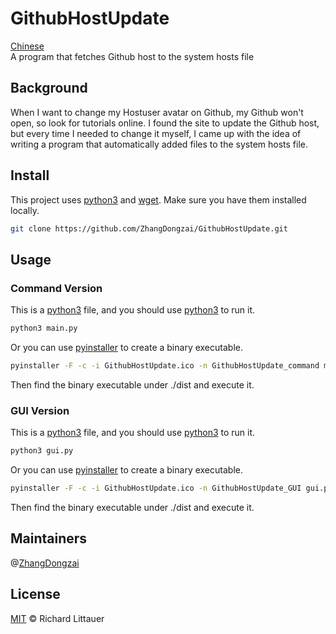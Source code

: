 # GithubHostUpdate

[Chinese](README.zh-CN.md)  
A program that fetches Github host to the system hosts file

## Background

When I want to change my Hostuser avatar on Github, my Github won't open, so look for tutorials online. I found the site to update the Github host, but every time I needed to change it myself, I came up with the idea of writing a program that automatically added files to the system hosts file.

## Install

This project uses [python3](https://python.org) and [wget](https://www.gnu.org/software/wget/). Make sure you have them installed locally.
 
```sh
git clone https://github.com/ZhangDongzai/GithubHostUpdate.git
```

## Usage

### Command Version

This is a [python3](https://python.org) file, and you should use [python3](https://python.org) to run it.

```sh
python3 main.py
```

Or you can use [pyinstaller](http://www.pyinstaller.org/) to create a binary executable.

```sh
pyinstaller -F -c -i GithubHostUpdate.ico -n GithubHostUpdate_command main.py
```

Then find the binary executable under ./dist and execute it.

### GUI Version

This is a [python3](https://python.org) file, and you should use [python3](https://python.org) to run it.

```sh
python3 gui.py
```

Or you can use [pyinstaller](http://www.pyinstaller.org/) to create a binary executable.

```sh
pyinstaller -F -c -i GithubHostUpdate.ico -n GithubHostUpdate_GUI gui.py
```

Then find the binary executable under ./dist and execute it.

## Maintainers

@[ZhangDongzai](https://github.com/ZhangDongzai)

## License

[MIT](LICENSE) © Richard Littauer
